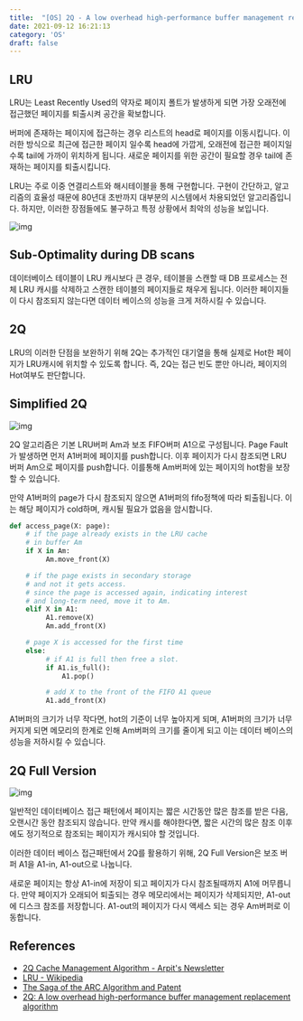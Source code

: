 ```yaml
---
title:  "[OS] 2Q - A low overhead high-performance buffer management replacement algorithm"
date: 2021-09-12 16:21:13
category: 'OS'
draft: false
---
```



## LRU
LRU는 Least Recently Used의 약자로 페이지 폴트가 발생하게 되면 가장 오래전에 접근했던 페이지를 퇴출시켜 공간을 확보합니다.

버퍼에 존재하는 페이지에 접근하는 경우 리스트의 head로 페이지를 이동시킵니다. 이러한 방식으로 최근에 접근한 페이지 일수록 head에 가깝게, 오래전에 접근한 페이지일수록 tail에 가까이 위치하게 됩니다. 새로운 페이지를 위한 공간이 필요할 경우 tail에 존재하는 페이지를 퇴출시킵니다. 

LRU는 주로 이중 연결리스트와 해시테이블을 통해 구현합니다. 구현이 간단하고, 알고리즘의 효율성 때문에 80년대 초반까지 대부분의 시스템에서 차용되었던 알고리즘입니다. 하지만, 이러한 장점들에도 불구하고 특정 상황에서 최악의 성능을 보입니다.

![img](https://user-images.githubusercontent.com/4745789/100534745-43ae8400-3238-11eb-8855-752a6ef2f3c6.png)

## Sub-Optimality during DB scans

데이터베이스 테이블이 LRU 캐시보다 큰 경우, 테이블을 스캔할 때 DB 프로세스는 전체 LRU 캐시를 삭제하고 스캔한 테이블의 페이지들로 채우게 됩니다. 이러한 페이지들이 다시 참조되지 않는다면 데이터 베이스의 성능을 크게 저하시킬 수 있습니다.

## 2Q
LRU의 이러한 단점을 보완하기 위해 2Q는 추가적인 대기열을 통해 실제로 Hot한 페이지가 LRU캐시에 위치할 수 있도록 합니다. 즉, 2Q는 접근 빈도 뿐만 아니라, 페이지의 Hot여부도 판단합니다.

## Simplified 2Q

![img](https://user-images.githubusercontent.com/4745789/100536835-41a0f100-3249-11eb-920b-0bcaff905906.png)

2Q 알고리즘은 기본 LRU버퍼 Am과 보조 FIFO버퍼 A1으로 구성됩니다. Page Fault가 발생하면 먼저 A1버퍼에 페이지를 push합니다. 이후 페이지가 다시 참조되면 LRU버퍼 Am으로 페이지를 push합니다. 이를통해 Am버퍼에 있는 페이지의 hot함을 보장할 수 있습니다. 

만약 A1버퍼의 page가 다시 참조되지 않으면 A1버퍼의 fifo정책에 따라 퇴출됩니다. 
이는 해당 페이지가 cold하며, 캐시될 필요가 없음을 암시합니다. 

```python
def access_page(X: page):
    # if the page already exists in the LRU cache
    # in buffer Am
    if X in Am:
         Am.move_front(X)

    # if the page exists in secondary storage
    # and not it gets access.
    # since the page is accessed again, indicating interest
    # and long-term need, move it to Am.
    elif X in A1:
         A1.remove(X)
         Am.add_front(X)

    # page X is accessed for the first time
    else:
         # if A1 is full then free a slot.
         if A1.is_full():
             A1.pop()

         # add X to the front of the FIFO A1 queue
         A1.add_front(X)
```

A1버퍼의 크기가 너무 작다면, hot의 기준이 너무 높아지게 되며, A1버퍼의 크기가 너무 커지게 되면 메모리의 한계로 인해 Am버퍼의 크기를 줄이게 되고 이는 데이터 베이스의 성능을 저하시킬 수 있습니다. 

## 2Q Full Version

![img](https://user-images.githubusercontent.com/4745789/100538168-0bb53a00-3254-11eb-8f69-ddcaf8d33a84.png)

일반적인 데이터베이스 접근 패턴에서 페이지는 짧은 시간동안 많은 참조를 받은 다음, 오랜시간 동안 참조되지 않습니다. 만약 캐시를 해야한다면, 짧은 시간의 많은 참조 이후에도 정기적으로 참조되는 페이지가 캐시되야 할 것입니다.

이러한 데이터 베이스 접근패턴에서 2Q를 활용하기 위해, 2Q Full Version은 보조 버퍼 A1을 A1-in, A1-out으로 나눕니다.

새로운 페이지는 항상 A1-in에 저장이 되고 페이지가 다시 참조될때까지 A1에 머무릅니다.
만약 페이지가 오래되어 퇴출되는 경우 메모리에서는 페이지가 삭제되지만, A1-out에 디스크 참조를 저장합니다. A1-out의 페이지가 다시 액세스 되는 경우 Am버퍼로 이동합니다.

## References

- [2Q Cache Management Algorithm - Arpit's Newsletter](https://arpitbhayani.me/blogs/2q-cache)
- [LRU - Wikipedia](https://en.wikipedia.org/wiki/Cache_replacement_policies#Least_recently_used_(LRU))
- [The Saga of the ARC Algorithm and Patent](http://www.varlena.com/GeneralBits/96.php)
- [2Q: A low overhead high-performance buffer management replacement algorithm](https://www.semanticscholar.org/paper/2Q%3A-A-Low-Overhead-High-Performance-Buffer-Johnson-Shasha/5fa357b43c8351a5d8e7124429e538ad7d687abc)